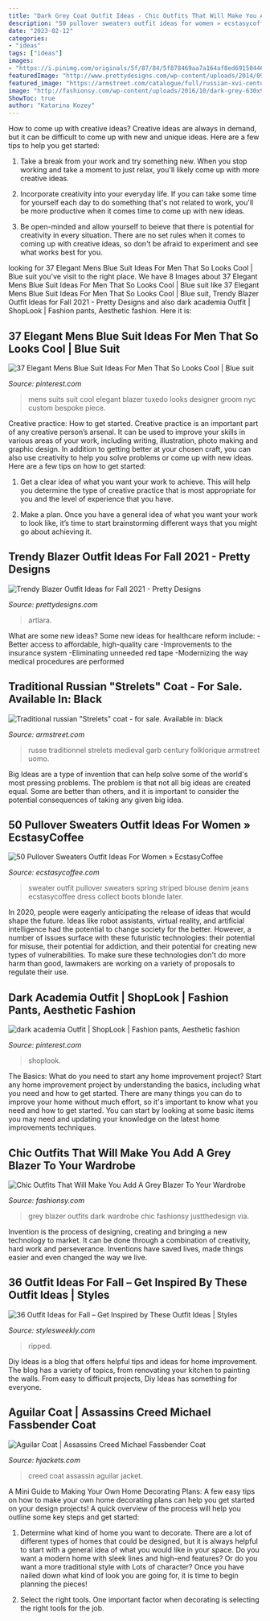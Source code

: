 ```yaml
---
title: "Dark Grey Coat Outfit Ideas - Chic Outfits That Will Make You Add A Grey Blazer To Your Wardrobe"
description: "50 pullover sweaters outfit ideas for women » ecstasycoffee"
date: "2023-02-12"
categories:
- "ideas"
tags: ["ideas"]
images:
- "https://i.pinimg.com/originals/5f/87/84/5f878469aa7a164af8ed691504462a2d.jpg"
featuredImage: "http://www.prettydesigns.com/wp-content/uploads/2014/09/Brown-Blazer-Outfit-with-a-Hat.jpg"
featured_image: "https://armstreet.com/catalogue/full/russian-xvi-century-wool-coat-garb-costume-1.jpg"
image: "http://fashionsy.com/wp-content/uploads/2016/10/dark-grey-630x951.jpg"
ShowToc: true
author: "Katarina Kozey"
---
```



How to come up with creative ideas?
Creative ideas are always in demand, but it can be difficult to come up with new and unique ideas. Here are a few tips to help you get started:
1. Take a break from your work and try something new. When you stop working and take a moment to just relax, you'll likely come up with more creative ideas.

2. Incorporate creativity into your everyday life. If you can take some time for yourself each day to do something that's not related to work, you'll be more productive when it comes time to come up with new ideas.

3. Be open-minded and allow yourself to beieve that there is potential for creativity in every situation. There are no set rules when it comes to coming up with creative ideas, so don't be afraid to experiment and see what works best for you.

	

		
looking for 37 Elegant Mens Blue Suit Ideas For Men That So Looks Cool | Blue suit you've visit to the right place. We have 8 Images about 37 Elegant Mens Blue Suit Ideas For Men That So Looks Cool | Blue suit like 37 Elegant Mens Blue Suit Ideas For Men That So Looks Cool | Blue suit, Trendy Blazer Outfit Ideas for Fall 2021 - Pretty Designs and also dark academia Outfit | ShopLook | Fashion pants, Aesthetic fashion. Here it is:
		
    
## 37 Elegant Mens Blue Suit Ideas For Men That So Looks Cool | Blue Suit

<img loading=lazy src="https://i.pinimg.com/originals/5f/87/84/5f878469aa7a164af8ed691504462a2d.jpg" onerror="this.onerror=null;this.src='https://tse3.mm.bing.net/th?id=OIP.6JxESUFHN58z6VtLEOUTCQHaKT&amp;pid=15.1';" alt="37 Elegant Mens Blue Suit Ideas For Men That So Looks Cool | Blue suit">

_Source: pinterest.com_

>mens suits suit cool elegant blazer tuxedo looks designer groom nyc custom bespoke piece. 

	

Creative practice: How to get started.
Creative practice is an important part of any creative person’s arsenal. It can be used to improve your skills in various areas of your work, including writing, illustration, photo making and graphic design. In addition to getting better at your chosen craft, you can also use creativity to help you solve problems or come up with new ideas. Here are a few tips on how to get started:
1. Get a clear idea of what you want your work to achieve. This will help you determine the type of creative practice that is most appropriate for you and the level of experience that you have.

2. Make a plan. Once you have a general idea of what you want your work to look like, it’s time to start brainstorming different ways that you might go about achieving it.

    
## Trendy Blazer Outfit Ideas For Fall 2021 - Pretty Designs

<img loading=lazy src="http://www.prettydesigns.com/wp-content/uploads/2014/09/Brown-Blazer-Outfit-with-a-Hat.jpg" onerror="this.onerror=null;this.src='https://tse3.mm.bing.net/th?id=OIP.T_VfDUU3jTF5sGvki8kAuAHaK3&amp;pid=15.1';" alt="Trendy Blazer Outfit Ideas for Fall 2021 - Pretty Designs">

_Source: prettydesigns.com_

>artlara. 

	

What are some new ideas?
Some new ideas for healthcare reform include: 
-Better access to affordable, high-quality care 
-Improvements to the insurance system 
-Eliminating unneeded red tape 
-Modernizing the way medical procedures are performed

    
## Traditional Russian &quot;Strelets&quot; Coat - For Sale. Available In: Black

<img loading=lazy src="https://armstreet.com/catalogue/full/russian-xvi-century-wool-coat-garb-costume-1.jpg" onerror="this.onerror=null;this.src='https://tse1.mm.bing.net/th?id=OIP.wW6fKpP-nFTpze3sxW-c7gHaJ4&amp;pid=15.1';" alt="Traditional russian &quot;Strelets&quot; coat - for sale. Available in: black">

_Source: armstreet.com_

>russe traditionnel strelets medieval garb century folklorique armstreet uomo. 

	

Big Ideas are a type of invention that can help solve some of the world's most pressing problems. The problem is that not all big ideas are created equal. Some are better than others, and it is important to consider the potential consequences of taking any given big idea.

    
## 50 Pullover Sweaters Outfit Ideas For Women » EcstasyCoffee

<img loading=lazy src="https://i1.wp.com/www.ecstasycoffee.com/wp-content/uploads/2016/12/Pullover-Sweaters-Outfit-Ideas7.jpg?resize=700%2C1879" onerror="this.onerror=null;this.src='https://tse4.mm.bing.net/th?id=OIP.6SdE2sjRRkD9qsCtz0MoVgHaT4&amp;pid=15.1';" alt="50 Pullover Sweaters Outfit Ideas For Women » EcstasyCoffee">

_Source: ecstasycoffee.com_

>sweater outfit pullover sweaters spring striped blouse denim jeans ecstasycoffee dress collect boots blonde later. 

	

In 2020, people were eagerly anticipating the release of ideas that would shape the future. Ideas like robot assistants, virtual reality, and artificial intelligence had the potential to change society for the better. However, a number of issues surface with these futuristic technologies: their potential for misuse, their potential for addiction, and their potential for creating new types of vulnerabilities. To make sure these technologies don't do more harm than good, lawmakers are working on a variety of proposals to regulate their use.

    
## Dark Academia Outfit | ShopLook | Fashion Pants, Aesthetic Fashion

<img loading=lazy src="https://i.pinimg.com/736x/13/e4/a9/13e4a9fbb87a8408212d98053362ec56.jpg" onerror="this.onerror=null;this.src='https://tse1.mm.bing.net/th?id=OIP.TiYlO4Nqax2-XoKEmCZ2ZQAAAA&amp;pid=15.1';" alt="dark academia Outfit | ShopLook | Fashion pants, Aesthetic fashion">

_Source: pinterest.com_

>shoplook. 

	

The Basics: What do you need to start any home improvement project?
Start any home improvement project by understanding the basics, including what you need and how to get started. There are many things you can do to improve your home without much effort, so it's important to know what you need and how to get started. You can start by looking at some basic items you may need and updating your knowledge on the latest home improvements techniques.

    
## Chic Outfits That Will Make You Add A Grey Blazer To Your Wardrobe

<img loading=lazy src="http://fashionsy.com/wp-content/uploads/2016/10/dark-grey-630x951.jpg" onerror="this.onerror=null;this.src='https://tse2.mm.bing.net/th?id=OIP.Tc64OsMsIqbWIk8iTU2T4wHaLL&amp;pid=15.1';" alt="Chic Outfits That Will Make You Add A Grey Blazer To Your Wardrobe">

_Source: fashionsy.com_

>grey blazer outfits dark wardrobe chic fashionsy justthedesign via. 

	

Invention is the process of designing, creating and bringing a new technology to market. It can be done through a combination of creativity, hard work and perseverance. Inventions have saved lives, made things easier and even changed the way we live.

    
## 36 Outfit Ideas For Fall – Get Inspired By These Outfit Ideas | Styles

<img loading=lazy src="https://stylesweekly.com/wp-content/uploads/2016/12/Outfit-Ideas-for-Fall_09.jpg" onerror="this.onerror=null;this.src='https://tse4.mm.bing.net/th?id=OIP.eY-Qjp3ER0mk2-CMT9tJrAHaOl&amp;pid=15.1';" alt="36 Outfit Ideas for Fall – Get Inspired by These Outfit Ideas | Styles">

_Source: stylesweekly.com_

>ripped. 

	

Diy Ideas is a blog that offers helpful tips and ideas for home improvement. The blog has a variety of topics, from renovating your kitchen to painting the walls. From easy to difficult projects, Diy Ideas has something for everyone.

    
## Aguilar Coat | Assassins Creed Michael Fassbender Coat

<img loading=lazy src="https://www.hjackets.com/wp-content/uploads/2017/04/assassins-creed-coat.jpg" onerror="this.onerror=null;this.src='https://tse3.mm.bing.net/th?id=OIP.H1PR1waMb7SjJBLd2ObMYwHaLU&amp;pid=15.1';" alt="Aguilar Coat | Assassins Creed Michael Fassbender Coat">

_Source: hjackets.com_

>creed coat assassin aguilar jacket. 

	

A Mini Guide to Making Your Own Home Decorating Plans:
A few easy tips on how to make your own home decorating plans can help you get started on your design projects! A quick overview of the process will help you outline some key steps and get started:
1. Determine what kind of home you want to decorate. There are a lot of different types of homes that could be designed, but it is always helpful to start with a general idea of what you would like in your space. Do you want a modern home with sleek lines and high-end features? Or do you want a more traditional style with Lots of character? Once you have nailed down what kind of look you are going for, it is time to begin planning the pieces!

2. Select the right tools. One important factor when decorating is selecting the right tools for the job.

